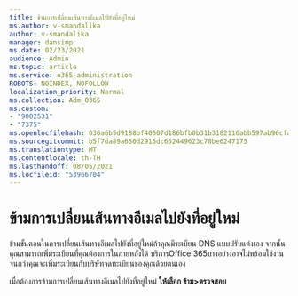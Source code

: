 ```yaml
---
title: ข้ามการเปลี่ยนเส้นทางอีเมลไปยังที่อยู่ใหม่
ms.author: v-smandalika
author: v-smandalika
manager: dansimp
ms.date: 02/23/2021
audience: Admin
ms.topic: article
ms.service: o365-administration
ROBOTS: NOINDEX, NOFOLLOW
localization_priority: Normal
ms.collection: Adm_O365
ms.custom:
- "9002531"
- "7375"
ms.openlocfilehash: 036a6b5d9188bf40607d186bfb0b31b3182116abb597ab96cfad48f9b3026936
ms.sourcegitcommit: b5f7da89a650d2915dc652449623c78be6247175
ms.translationtype: MT
ms.contentlocale: th-TH
ms.lasthandoff: 08/05/2021
ms.locfileid: "53966704"
---
```

# <a name="skip-redirecting-email-to-new-address"></a>ข้ามการเปลี่ยนเส้นทางอีเมลไปยังที่อยู่ใหม่

ข้ามขั้นตอนในการเปลี่ยนเส้นทางอีเมลไปยังที่อยู่ใหม่ถ้าคุณมีระเบียน DNS แบบปรับแต่งเอง จากนั้น คุณสามารถเพิ่มระเบียนที่คุณต้องการในภายหลังได้ บริการOffice 365บางอย่างอาจไม่พร้อมใช้งานจนกว่าคุณจะเพิ่มระเบียนกับบริษัทจดทะเบียนของคุณด้วยตนเอง

เมื่อต้องการข้ามการเปลี่ยนเส้นทางอีเมลไปยังที่อยู่ใหม่ **ให้เลือก ข้าม>ตรวจสอบ**